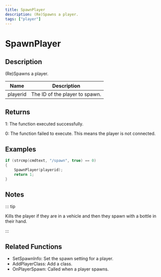 ```yaml
---
title: SpawnPlayer
description: (Re)Spawns a player.
tags: ["player"]
---
```


# SpawnPlayer

<TagLinks />

## Description

(Re)Spawns a player.

| Name     | Description                    |
| -------- | ------------------------------ |
| playerid | The ID of the player to spawn. |

## Returns

1: The function executed successfully.

0: The function failed to execute. This means the player is not connected.

## Examples

```c
if (strcmp(cmdtext, "/spawn", true) == 0)
{
    SpawnPlayer(playerid);
    return 1;
}
```

## Notes

::: tip

Kills the player if they are in a vehicle and then they spawn with a bottle in their hand.

:::

## Related Functions

- SetSpawnInfo: Set the spawn setting for a player.
- AddPlayerClass: Add a class.
- OnPlayerSpawn: Called when a player spawns.
